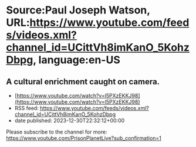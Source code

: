 # Source:Paul Joseph Watson, URL:https://www.youtube.com/feeds/videos.xml?channel_id=UCittVh8imKanO_5KohzDbpg, language:en-US

## A cultural enrichment caught on camera.
 - [https://www.youtube.com/watch?v=l5PXzEKKJ98](https://www.youtube.com/watch?v=l5PXzEKKJ98)
 - RSS feed: https://www.youtube.com/feeds/videos.xml?channel_id=UCittVh8imKanO_5KohzDbpg
 - date published: 2023-12-30T22:32:12+00:00

Please subscribe to the channel for more: https://www.youtube.com/PrisonPlanetLive?sub_confirmation=1


